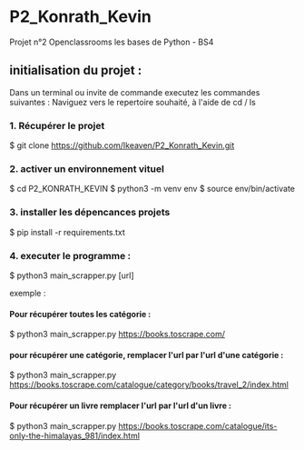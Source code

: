 # P2_Konrath_Kevin
Projet n°2 Openclassrooms les bases de Python - BS4


## initialisation du projet : 

Dans un terminal ou invite de commande executez les commandes suivantes : 
Naviguez vers le repertoire souhaité, à l'aide de cd / ls 


### 1. Récupérer le projet
$ git clone https://github.com/Ikeaven/P2_Konrath_Kevin.git


### 2. activer un environnement vituel 
$ cd P2_KONRATH_KEVIN
$ python3 -m venv env 
$ source env/bin/activate 


### 3. installer les dépencances projets 
$ pip install -r requirements.txt


### 4. executer le programme :
$ python3 main_scrapper.py [url]

exemple :

#### Pour récupérer toutes les catégorie :
$ python3 main_scrapper.py https://books.toscrape.com/ 

#### pour récupérer une catégorie, remplacer l'url par l'url d'une catégorie :
$ python3 main_scrapper.py https://books.toscrape.com/catalogue/category/books/travel_2/index.html

#### Pour récupérer un livre remplacer l'url par l'url d'un livre : 
$ python3 main_scrapper.py https://books.toscrape.com/catalogue/its-only-the-himalayas_981/index.html




